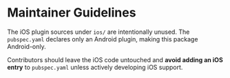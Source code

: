# Maintainer Guidelines

The iOS plugin sources under `ios/` are intentionally unused. The `pubspec.yaml` declares only an Android plugin, making this package Android-only.

Contributors should leave the iOS code untouched and **avoid adding an iOS entry** to `pubspec.yaml` unless actively developing iOS support.

